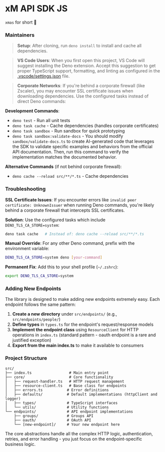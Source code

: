 # xM API SDK JS

`xmas` for short 🎄

### Maintainers

> **Setup**: After cloning, run `deno install` to install and cache all dependencies.

> **VS Code Users**: When you first open this project, VS Code will suggest installing the Deno
> extension. Accept this suggestion to get proper TypeScript support, formatting, and linting as
> configured in the [.vscode/settings.json](.vscode/settings.json) file.

> **Corporate Networks**: If you're behind a corporate firewall (like Zscaler), you may encounter
> SSL certificate issues when downloading dependencies. Use the configured tasks instead of direct
> Deno commands:

**Development Commands**:

- `deno test` - Run all unit tests
- `deno task cache` - Cache dependencies (handles corporate certificates)
- `deno task sandbox` - Run sandbox for quick prototyping
- `deno task sandbox:validate-docs` - You should modify `sandbox/validate-docs.ts` to create
  AI-generated code that leverages the SDK to validate specific examples and behaviors from the
  official API documentation. Then, run this command to verify the implementation matches the
  documented behavior.

**Alternative Commands** (if not behind corporate firewall):

- `deno cache --reload src/**/*.ts` - Cache dependencies

### Troubleshooting

**SSL Certificate Issues**: If you encounter errors like `invalid peer certificate: UnknownIssuer`
when running Deno commands, you're likely behind a corporate firewall that intercepts SSL
certificates.

**Solution**: Use the configured tasks which include `DENO_TLS_CA_STORE=system`:

```bash
deno task cache   # Instead of: deno cache --reload src/**/*.ts
```

**Manual Override**: For any other Deno command, prefix with the environment variable:

```bash
DENO_TLS_CA_STORE=system deno [your-command]
```

**Permanent Fix**: Add this to your shell profile (`~/.zshrc`):

```bash
export DENO_TLS_CA_STORE=system
```

### Adding New Endpoints

The library is designed to make adding new endpoints extremely easy. Each endpoint follows the same pattern:

1. **Create a new directory** under `src/endpoints/` (e.g., `src/endpoints/people/`)
2. **Define types** in `types.ts` for the endpoint's request/response models
3. **Implement the endpoint class** using `ResourceClient` for HTTP operations in `index.ts` (standard pattern - oauth endpoint is a rare and justified exception)
4. **Export from the main index.ts** to make it available to consumers

### Project Structure

```
src/
├── index.ts                 # Main entry point
├── core/                    # Core functionality
│   ├── request-handler.ts   # HTTP request management
│   ├── resource-client.ts   # Base class for endpoints
│   ├── errors.ts           # Error definitions
│   ├── defaults/           # Default implementations (httpClient and logger)
│   ├── types/              # TypeScript interfaces
│   └── utils/              # Utility functions
└── endpoints/              # API endpoint implementations
    ├── groups/             # Groups API
    ├── oauth/              # OAuth API
    └── [new-endpoint]/     # Your new endpoint here
```

The core abstractions handle all the complex HTTP logic, authentication, retries, and error handling - you just focus on the endpoint-specific business logic.
